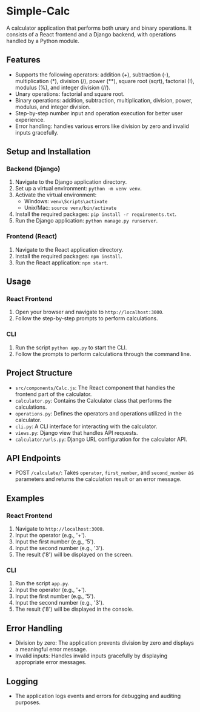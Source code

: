 # Simple-Calc

A calculator application that performs both unary and binary operations. It consists of a React frontend and a Django backend, with operations handled by a Python module.

## Features

- Supports the following operators: addition (+), subtraction (-), multiplication (*), division (/), power (**), square root (sqrt), factorial (!), modulus (%), and integer division (//).
- Unary operations: factorial and square root.
- Binary operations: addition, subtraction, multiplication, division, power, modulus, and integer division.
- Step-by-step number input and operation execution for better user experience.
- Error handling: handles various errors like division by zero and invalid inputs gracefully.

## Setup and Installation

### Backend (Django)

1. Navigate to the Django application directory.
2. Set up a virtual environment: `python -m venv venv`.
3. Activate the virtual environment:
   - Windows: `venv\Scripts\activate`
   - Unix/Mac: `source venv/bin/activate`
4. Install the required packages: `pip install -r requirements.txt`.
5. Run the Django application: `python manage.py runserver`.

### Frontend (React)

1. Navigate to the React application directory.
2. Install the required packages: `npm install`.
3. Run the React application: `npm start`.

## Usage

### React Frontend

1. Open your browser and navigate to `http://localhost:3000`.
2. Follow the step-by-step prompts to perform calculations.

### CLI

1. Run the script `python app.py` to start the CLI.
2. Follow the prompts to perform calculations through the command line.

## Project Structure

- `src/components/Calc.js`: The React component that handles the frontend part of the calculator.
- `calculator.py`: Contains the Calculator class that performs the calculations.
- `operations.py`: Defines the operators and operations utilized in the calculator.
- `cli.py`: A CLI interface for interacting with the calculator.
- `views.py`: Django view that handles API requests.
- `calculator/urls.py`: Django URL configuration for the calculator API.

## API Endpoints

- POST `/calculate/`: Takes `operator`, `first_number`, and `second_number` as parameters and returns the calculation result or an error message.

## Examples

### React Frontend

1. Navigate to `http://localhost:3000`.
2. Input the operator (e.g., '+').
3. Input the first number (e.g., '5').
4. Input the second number (e.g., '3').
5. The result ('8') will be displayed on the screen.

### CLI

1. Run the script `app.py`.
2. Input the operator (e.g., '+').
3. Input the first number (e.g., '5').
4. Input the second number (e.g., '3').
5. The result ('8') will be displayed in the console.

## Error Handling

- Division by zero: The application prevents division by zero and displays a meaningful error message.
- Invalid inputs: Handles invalid inputs gracefully by displaying appropriate error messages.

## Logging

- The application logs events and errors for debugging and auditing purposes.

